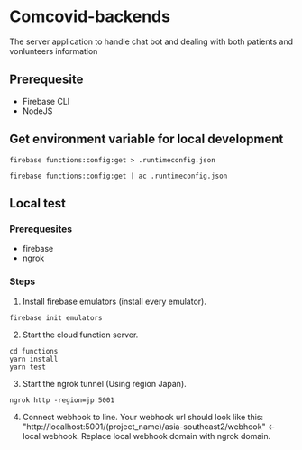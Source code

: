 # Comcovid-backends

The server application to handle chat bot and dealing with both patients and vonlunteers information

## Prerequesite

- Firebase CLI
- NodeJS

## Get environment variable for local development

`firebase functions:config:get > .runtimeconfig.json`

`firebase functions:config:get | ac .runtimeconfig.json`

## Local test
### Prerequesites
- firebase
- ngrok
### Steps
1. Install firebase emulators (install every emulator).
```
firebase init emulators
```
2. Start the cloud function server.
```
cd functions
yarn install
yarn test
````
3. Start the ngrok tunnel (Using region Japan).
```
ngrok http -region=jp 5001 
```
4. Connect webhook to line. 
Your webhook url should look like this: "http://localhost:5001/(project_name)/asia-southeast2/webhook" <- local webhook.
Replace local webhook domain with ngrok domain.
